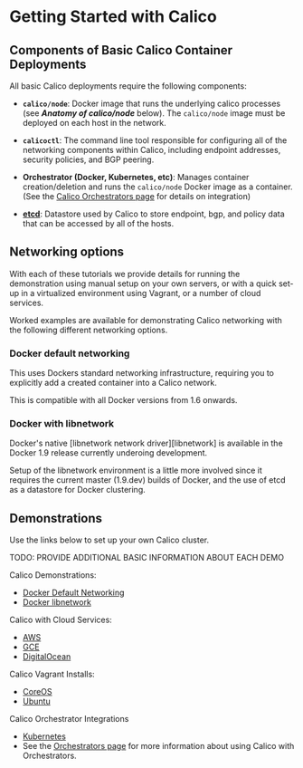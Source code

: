 # Getting Started with Calico

## Components of Basic Calico Container Deployments

All basic Calico deployments require the following components:

 - **`calico/node`**: Docker image that runs the underlying calico processes (see 
   ***Anatomy of calico/node*** below). The `calico/node` image must be deployed 
   on each host in the network.


 - **`calicoctl`**: The command line tool responsible for configuring all of the 
   networking components within Calico, including endpoint addresses, security 
   policies, and BGP peering.


 - **Orchestrator (Docker, Kubernetes, etc)**: Manages container creation/deletion 
   and runs the `calico/node` Docker image as a container. (See the [Calico 
   Orchestrators page](./Orchestrators.md) for details on integration)


 - [**etcd**](https://github.com/coreos/etcd): Datastore used by Calico to store 
   endpoint, bgp, and policy data that can be accessed by all of the hosts.

<!--
*** Short description of how example below has etcd running on 
 single host where the host is the ETCD_AUTHORITY. Other hosts access data by 
 connecting to the host over port 2379.***

***TODO: Link to more detailed reading about Calico networking?***
-->

## Networking options

With each of these tutorials we provide details for running the demonstration 
using manual setup on your own servers, or with a quick set-up in a virtualized
environment using Vagrant, or a number of cloud services.

Worked examples are available for demonstrating Calico networking with the 
following different networking options.

### Docker default networking

This uses Dockers standard networking infrastructure, requiring you to 
explicitly add a created container into a Calico network.

This is compatible with all Docker versions from 1.6 onwards.

### Docker with libnetwork

Docker's native [libnetwork network driver][libnetwork] is available in the 
Docker 1.9 release currently underoing development.

Setup of the libnetwork environment is a little more involved since it requires
the current master (1.9.dev) builds of Docker, and the use of etcd as a
datastore for Docker clustering.

## Demonstrations
Use the links below to set up your own Calico cluster.

TODO: PROVIDE ADDITIONAL BASIC INFORMATION ABOUT EACH DEMO

Calico Demonstrations:
  - [Docker Default Networking](default-networking/Demonstration.md)
  - [Docker libnetwork](libnetwork/Demonstration.md)

Calico with Cloud Services:
  - [AWS](./AWS.md)
  - [GCE](./GCE.md)
  - [DigitalOcean](./DigitalOcean.md)

Calico Vagrant Installs:
  - [CoreOS](./VagrantCoreOS.md)
  - [Ubuntu](./VagrantUbuntu.md)

Calico Orchestrator Integrations
  - [Kubernetes](kubernetes/README.me)
  - See the [Orchestrators page](../Orchestrators.md) for more information 
    about using Calico with Orchestrators.